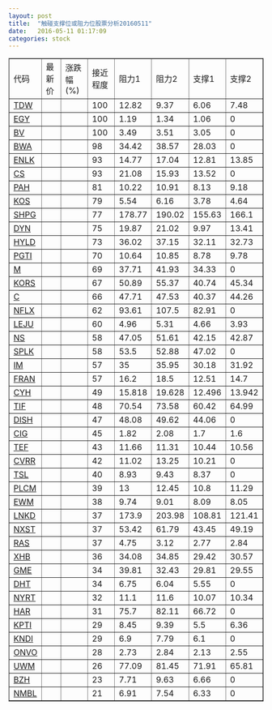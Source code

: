 ```yaml
---
layout: post
title:  "触碰支撑位或阻力位股票分析20160511"
date:   2016-05-11 01:17:09
categories: stock
---
```

<script type="text/javascript">
var stockList = []
stockList.push('gb_tdw');
stockList.push('gb_egy');
stockList.push('gb_bv');
stockList.push('gb_bwa');
stockList.push('gb_enlk');
stockList.push('gb_cs');
stockList.push('gb_pah');
stockList.push('gb_kos');
stockList.push('gb_shpg');
stockList.push('gb_dyn');
stockList.push('gb_hyld');
stockList.push('gb_pgti');
stockList.push('gb_m');
stockList.push('gb_kors');
stockList.push('gb_c');
stockList.push('gb_nflx');
stockList.push('gb_leju');
stockList.push('gb_ns');
stockList.push('gb_splk');
stockList.push('gb_im');
stockList.push('gb_fran');
stockList.push('gb_cyh');
stockList.push('gb_tif');
stockList.push('gb_dish');
stockList.push('gb_cig');
stockList.push('gb_tef');
stockList.push('gb_cvrr');
stockList.push('gb_tsl');
stockList.push('gb_plcm');
stockList.push('gb_ewm');
stockList.push('gb_lnkd');
stockList.push('gb_nxst');
stockList.push('gb_ras');
stockList.push('gb_xhb');
stockList.push('gb_gme');
stockList.push('gb_dht');
stockList.push('gb_nyrt');
stockList.push('gb_har');
stockList.push('gb_kpti');
stockList.push('gb_kndi');
stockList.push('gb_onvo');
stockList.push('gb_uwm');
stockList.push('gb_bzh');
stockList.push('gb_nmbl');
</script>
<table border="1">
 <tr>
 <td>代码</td>
 <td>最新价</td>
 <td>涨跌幅(%)</td>
 <td>接近程度</td>
 <td>阻力1</td>
 <td>阻力2</td>
 <td>支撑1</td>
 <td>支撑2</td>
</tr>
  <tr id="tdw" class="green">
  <td><a href="http://stock.finance.sina.com.cn/usstock/quotes/TDW.html" target="_blank">TDW</a></td><td></td><td></td><td>100</td><td>12.82</td><td>9.37</td><td>6.06</td><td>7.48</td></tr>
  <tr id="egy" class="green">
  <td><a href="http://stock.finance.sina.com.cn/usstock/quotes/EGY.html" target="_blank">EGY</a></td><td></td><td></td><td>100</td><td>1.19</td><td>1.34</td><td>1.06</td><td>0</td></tr>
  <tr id="bv" class="red">
  <td><a href="http://stock.finance.sina.com.cn/usstock/quotes/BV.html" target="_blank">BV</a></td><td></td><td></td><td>100</td><td>3.49</td><td>3.51</td><td>3.05</td><td>0</td></tr>
  <tr id="bwa" class="red">
  <td><a href="http://stock.finance.sina.com.cn/usstock/quotes/BWA.html" target="_blank">BWA</a></td><td></td><td></td><td>98</td><td>34.42</td><td>38.57</td><td>28.03</td><td>0</td></tr>
  <tr id="enlk" class="green">
  <td><a href="http://stock.finance.sina.com.cn/usstock/quotes/ENLK.html" target="_blank">ENLK</a></td><td></td><td></td><td>93</td><td>14.77</td><td>17.04</td><td>12.81</td><td>13.85</td></tr>
  <tr id="cs" class="green">
  <td><a href="http://stock.finance.sina.com.cn/usstock/quotes/CS.html" target="_blank">CS</a></td><td></td><td></td><td>93</td><td>21.08</td><td>15.93</td><td>13.52</td><td>0</td></tr>
  <tr id="pah" class="red">
  <td><a href="http://stock.finance.sina.com.cn/usstock/quotes/PAH.html" target="_blank">PAH</a></td><td></td><td></td><td>81</td><td>10.22</td><td>10.91</td><td>8.13</td><td>9.18</td></tr>
  <tr id="kos" class="green">
  <td><a href="http://stock.finance.sina.com.cn/usstock/quotes/KOS.html" target="_blank">KOS</a></td><td></td><td></td><td>79</td><td>5.54</td><td>6.16</td><td>3.78</td><td>4.64</td></tr>
  <tr id="shpg" class="green">
  <td><a href="http://stock.finance.sina.com.cn/usstock/quotes/SHPG.html" target="_blank">SHPG</a></td><td></td><td></td><td>77</td><td>178.77</td><td>190.02</td><td>155.63</td><td>166.1</td></tr>
  <tr id="dyn" class="red">
  <td><a href="http://stock.finance.sina.com.cn/usstock/quotes/DYN.html" target="_blank">DYN</a></td><td></td><td></td><td>75</td><td>19.87</td><td>21.02</td><td>9.97</td><td>13.41</td></tr>
  <tr id="hyld" class="green">
  <td><a href="http://stock.finance.sina.com.cn/usstock/quotes/HYLD.html" target="_blank">HYLD</a></td><td></td><td></td><td>73</td><td>36.02</td><td>37.15</td><td>32.11</td><td>32.73</td></tr>
  <tr id="pgti" class="green">
  <td><a href="http://stock.finance.sina.com.cn/usstock/quotes/PGTI.html" target="_blank">PGTI</a></td><td></td><td></td><td>70</td><td>10.64</td><td>10.85</td><td>8.78</td><td>9.78</td></tr>
  <tr id="m" class="red">
  <td><a href="http://stock.finance.sina.com.cn/usstock/quotes/M.html" target="_blank">M</a></td><td></td><td></td><td>69</td><td>37.71</td><td>41.93</td><td>34.33</td><td>0</td></tr>
  <tr id="kors" class="red">
  <td><a href="http://stock.finance.sina.com.cn/usstock/quotes/KORS.html" target="_blank">KORS</a></td><td></td><td></td><td>67</td><td>50.89</td><td>55.37</td><td>40.74</td><td>45.34</td></tr>
  <tr id="c" class="green">
  <td><a href="http://stock.finance.sina.com.cn/usstock/quotes/C.html" target="_blank">C</a></td><td></td><td></td><td>66</td><td>47.71</td><td>47.53</td><td>40.37</td><td>44.26</td></tr>
  <tr id="nflx" class="red">
  <td><a href="http://stock.finance.sina.com.cn/usstock/quotes/NFLX.html" target="_blank">NFLX</a></td><td></td><td></td><td>62</td><td>93.61</td><td>107.5</td><td>82.91</td><td>0</td></tr>
  <tr id="leju" class="red">
  <td><a href="http://stock.finance.sina.com.cn/usstock/quotes/LEJU.html" target="_blank">LEJU</a></td><td></td><td></td><td>60</td><td>4.96</td><td>5.31</td><td>4.66</td><td>3.93</td></tr>
  <tr id="ns" class="red">
  <td><a href="http://stock.finance.sina.com.cn/usstock/quotes/NS.html" target="_blank">NS</a></td><td></td><td></td><td>58</td><td>47.05</td><td>51.61</td><td>42.15</td><td>42.87</td></tr>
  <tr id="splk" class="green">
  <td><a href="http://stock.finance.sina.com.cn/usstock/quotes/SPLK.html" target="_blank">SPLK</a></td><td></td><td></td><td>58</td><td>53.5</td><td>52.88</td><td>47.02</td><td>0</td></tr>
  <tr id="im" class="red">
  <td><a href="http://stock.finance.sina.com.cn/usstock/quotes/IM.html" target="_blank">IM</a></td><td></td><td></td><td>57</td><td>35</td><td>35.95</td><td>30.18</td><td>31.92</td></tr>
  <tr id="fran" class="red">
  <td><a href="http://stock.finance.sina.com.cn/usstock/quotes/FRAN.html" target="_blank">FRAN</a></td><td></td><td></td><td>57</td><td>16.2</td><td>18.5</td><td>12.51</td><td>14.7</td></tr>
  <tr id="cyh" class="green">
  <td><a href="http://stock.finance.sina.com.cn/usstock/quotes/CYH.html" target="_blank">CYH</a></td><td></td><td></td><td>49</td><td>15.818</td><td>19.628</td><td>12.496</td><td>13.942</td></tr>
  <tr id="tif" class="green">
  <td><a href="http://stock.finance.sina.com.cn/usstock/quotes/TIF.html" target="_blank">TIF</a></td><td></td><td></td><td>48</td><td>70.54</td><td>73.58</td><td>60.42</td><td>64.99</td></tr>
  <tr id="dish" class="red">
  <td><a href="http://stock.finance.sina.com.cn/usstock/quotes/DISH.html" target="_blank">DISH</a></td><td></td><td></td><td>47</td><td>48.08</td><td>49.62</td><td>44.06</td><td>0</td></tr>
  <tr id="cig" class="red">
  <td><a href="http://stock.finance.sina.com.cn/usstock/quotes/CIG.html" target="_blank">CIG</a></td><td></td><td></td><td>45</td><td>1.82</td><td>2.08</td><td>1.7</td><td>1.6</td></tr>
  <tr id="tef" class="green">
  <td><a href="http://stock.finance.sina.com.cn/usstock/quotes/TEF.html" target="_blank">TEF</a></td><td></td><td></td><td>43</td><td>11.66</td><td>11.31</td><td>10.44</td><td>10.56</td></tr>
  <tr id="cvrr" class="green">
  <td><a href="http://stock.finance.sina.com.cn/usstock/quotes/CVRR.html" target="_blank">CVRR</a></td><td></td><td></td><td>42</td><td>11.02</td><td>13.25</td><td>10.21</td><td>0</td></tr>
  <tr id="tsl" class="green">
  <td><a href="http://stock.finance.sina.com.cn/usstock/quotes/TSL.html" target="_blank">TSL</a></td><td></td><td></td><td>40</td><td>8.93</td><td>9.43</td><td>8.37</td><td>0</td></tr>
  <tr id="plcm" class="green">
  <td><a href="http://stock.finance.sina.com.cn/usstock/quotes/PLCM.html" target="_blank">PLCM</a></td><td></td><td></td><td>39</td><td>13</td><td>12.45</td><td>10.8</td><td>11.29</td></tr>
  <tr id="ewm" class="green">
  <td><a href="http://stock.finance.sina.com.cn/usstock/quotes/EWM.html" target="_blank">EWM</a></td><td></td><td></td><td>38</td><td>9.74</td><td>9.01</td><td>8.09</td><td>8.05</td></tr>
  <tr id="lnkd" class="green">
  <td><a href="http://stock.finance.sina.com.cn/usstock/quotes/LNKD.html" target="_blank">LNKD</a></td><td></td><td></td><td>37</td><td>173.9</td><td>203.98</td><td>108.81</td><td>121.41</td></tr>
  <tr id="nxst" class="green">
  <td><a href="http://stock.finance.sina.com.cn/usstock/quotes/NXST.html" target="_blank">NXST</a></td><td></td><td></td><td>37</td><td>53.42</td><td>61.79</td><td>43.45</td><td>49.19</td></tr>
  <tr id="ras" class="red">
  <td><a href="http://stock.finance.sina.com.cn/usstock/quotes/RAS.html" target="_blank">RAS</a></td><td></td><td></td><td>37</td><td>4.75</td><td>3.12</td><td>2.77</td><td>2.84</td></tr>
  <tr id="xhb" class="red">
  <td><a href="http://stock.finance.sina.com.cn/usstock/quotes/XHB.html" target="_blank">XHB</a></td><td></td><td></td><td>36</td><td>34.08</td><td>34.85</td><td>29.42</td><td>30.57</td></tr>
  <tr id="gme" class="green">
  <td><a href="http://stock.finance.sina.com.cn/usstock/quotes/GME.html" target="_blank">GME</a></td><td></td><td></td><td>34</td><td>39.81</td><td>32.43</td><td>29.81</td><td>29.55</td></tr>
  <tr id="dht" class="red">
  <td><a href="http://stock.finance.sina.com.cn/usstock/quotes/DHT.html" target="_blank">DHT</a></td><td></td><td></td><td>34</td><td>6.75</td><td>6.04</td><td>5.55</td><td>0</td></tr>
  <tr id="nyrt" class="green">
  <td><a href="http://stock.finance.sina.com.cn/usstock/quotes/NYRT.html" target="_blank">NYRT</a></td><td></td><td></td><td>32</td><td>11.1</td><td>11.6</td><td>10.07</td><td>10.34</td></tr>
  <tr id="har" class="red">
  <td><a href="http://stock.finance.sina.com.cn/usstock/quotes/HAR.html" target="_blank">HAR</a></td><td></td><td></td><td>31</td><td>75.7</td><td>82.11</td><td>66.72</td><td>0</td></tr>
  <tr id="kpti" class="red">
  <td><a href="http://stock.finance.sina.com.cn/usstock/quotes/KPTI.html" target="_blank">KPTI</a></td><td></td><td></td><td>29</td><td>8.45</td><td>9.39</td><td>5.5</td><td>6.36</td></tr>
  <tr id="kndi" class="red">
  <td><a href="http://stock.finance.sina.com.cn/usstock/quotes/KNDI.html" target="_blank">KNDI</a></td><td></td><td></td><td>29</td><td>6.9</td><td>7.79</td><td>6.1</td><td>0</td></tr>
  <tr id="onvo" class="green">
  <td><a href="http://stock.finance.sina.com.cn/usstock/quotes/ONVO.html" target="_blank">ONVO</a></td><td></td><td></td><td>28</td><td>2.73</td><td>2.84</td><td>2.13</td><td>2.55</td></tr>
  <tr id="uwm" class="green">
  <td><a href="http://stock.finance.sina.com.cn/usstock/quotes/UWM.html" target="_blank">UWM</a></td><td></td><td></td><td>26</td><td>77.09</td><td>81.45</td><td>71.91</td><td>65.81</td></tr>
  <tr id="bzh" class="red">
  <td><a href="http://stock.finance.sina.com.cn/usstock/quotes/BZH.html" target="_blank">BZH</a></td><td></td><td></td><td>23</td><td>7.71</td><td>9.63</td><td>6.66</td><td>0</td></tr>
  <tr id="nmbl" class="green">
  <td><a href="http://stock.finance.sina.com.cn/usstock/quotes/NMBL.html" target="_blank">NMBL</a></td><td></td><td></td><td>21</td><td>6.91</td><td>7.54</td><td>6.33</td><td>0</td></tr>
</table>
